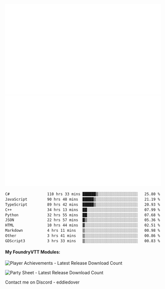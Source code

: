 
![](https://raw.githubusercontent.com/eddiedover/ghstats/master/generated/overview.svg)
![](https://raw.githubusercontent.com/eddiedover/ghstats/master/generated/languages.svg)

<!--START_SECTION:waka-->

```txt
C#                 110 hrs 33 mins ██████▒░░░░░░░░░░░░░░░░░░   25.80 %
JavaScript         90 hrs 48 mins  █████▒░░░░░░░░░░░░░░░░░░░   21.19 %
TypeScript         89 hrs 42 mins  █████▒░░░░░░░░░░░░░░░░░░░   20.93 %
C++                34 hrs 13 mins  ██░░░░░░░░░░░░░░░░░░░░░░░   07.99 %
Python             32 hrs 55 mins  ██░░░░░░░░░░░░░░░░░░░░░░░   07.68 %
JSON               22 hrs 57 mins  █▒░░░░░░░░░░░░░░░░░░░░░░░   05.36 %
HTML               10 hrs 44 mins  ▓░░░░░░░░░░░░░░░░░░░░░░░░   02.51 %
Markdown           4 hrs 11 mins   ▒░░░░░░░░░░░░░░░░░░░░░░░░   00.98 %
Other              3 hrs 41 mins   ▒░░░░░░░░░░░░░░░░░░░░░░░░   00.86 %
GDScript3          3 hrs 33 mins   ▒░░░░░░░░░░░░░░░░░░░░░░░░   00.83 %
```

<!--END_SECTION:waka-->

#### My FoundryVTT Modules:

  ![Player Achievements - Latest Release Download Count](https://img.shields.io/badge/dynamic/json?label=Player%20Achievements%20-%20Downloads@latest&query=assets%5B1%5D.download_count&url=https%3A%2F%2Fapi.github.com%2Frepos%2FEddieDover%2Ffvtt-player-achievements%2Freleases%2Flatest)

  ![Party Sheet - Latest Release Download Count](https://img.shields.io/badge/dynamic/json?label=Party%20Sheet%20-%20Downloads@latest&query=assets%5B1%5D.download_count&url=https%3A%2F%2Fapi.github.com%2Frepos%2FEddieDover%2Ffvtt-party-sheet%2Freleases%2Flatest)

<a rel="me" href="https://techhub.social/@EddieDover"></a>

Contact me on Discord - eddiedover
